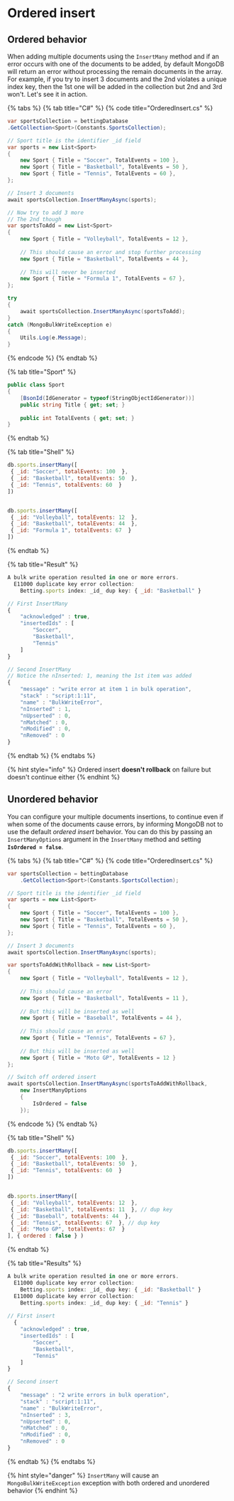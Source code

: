 # Ordered insert

## Ordered behavior

When adding multiple documents using the `InsertMany` method and if an error occurs with one of the documents to be added, by default MongoDB will return an error without processing the remain documents in the array. For example, if you try to insert 3 documents and the 2nd violates a unique index key, then the 1st one will be added in the collection but 2nd and 3rd won't. Let's see it in action.

{% tabs %}
{% tab title="C\#" %}
{% code title="OrderedInsert.cs" %}
```csharp
var sportsCollection = bettingDatabase
.GetCollection<Sport>(Constants.SportsCollection);

// Sport title is the identifier _id field
var sports = new List<Sport>
{
    new Sport { Title = "Soccer", TotalEvents = 100 },
    new Sport { Title = "Basketball", TotalEvents = 50 },
    new Sport { Title = "Tennis", TotalEvents = 60 },
};

// Insert 3 documents
await sportsCollection.InsertManyAsync(sports);

// Now try to add 3 more
// The 2nd though 
var sportsToAdd = new List<Sport>
{
    new Sport { Title = "Volleyball", TotalEvents = 12 },
    
    // This should cause an error and stop further processing
    new Sport { Title = "Basketball", TotalEvents = 44 }, 
    
    // This will never be inserted
    new Sport { Title = "Formula 1", TotalEvents = 67 },
};

try
{
    await sportsCollection.InsertManyAsync(sportsToAdd);
}
catch (MongoBulkWriteException e)
{
    Utils.Log(e.Message);
}
```
{% endcode %}
{% endtab %}

{% tab title="Sport" %}
```csharp
public class Sport
{
    [BsonId(IdGenerator = typeof(StringObjectIdGenerator))]
    public string Title { get; set; }
    
    public int TotalEvents { get; set; }
}
```
{% endtab %}

{% tab title="Shell" %}
```javascript
db.sports.insertMany([
 { _id: "Soccer", totalEvents: 100  },
 { _id: "Basketball", totalEvents: 50  },
 { _id: "Tennis", totalEvents: 60  }
])


db.sports.insertMany([
 { _id: "Volleyball", totalEvents: 12  },
 { _id: "Basketball", totalEvents: 44  },
 { _id: "Formula 1", totalEvents: 67  }
])
```
{% endtab %}

{% tab title="Result" %}
```javascript
A bulk write operation resulted in one or more errors.
  E11000 duplicate key error collection: 
    Betting.sports index: _id_ dup key: { _id: "Basketball" }

// First InsertMany
{
	"acknowledged" : true,
	"insertedIds" : [
		"Soccer",
		"Basketball",
		"Tennis"
	]
}

// Second InsertMany
// Notice the nInserted: 1, meaning the 1st item was added
{
	"message" : "write error at item 1 in bulk operation",
	"stack" : "script:1:11",
	"name" : "BulkWriteError",
	"nInserted" : 1,
	"nUpserted" : 0,
	"nMatched" : 0,
	"nModified" : 0,
	"nRemoved" : 0
}

```
{% endtab %}
{% endtabs %}

{% hint style="info" %}
 Ordered insert **doesn't rollback** on failure but doesn't continue either
{% endhint %}

## Unordered behavior

You can configure your multiple documents insertions, to continue even if when some of the documents cause errors, by informing MongoDB not to use the default _ordered insert_ behavior. You can do this by passing an `InsertManyOptions` argument in the `InsertMany` method and setting **`IsOrdered = false`**.

{% tabs %}
{% tab title="C\#" %}
{% code title="OrderedInsert.cs" %}
```csharp
var sportsCollection = bettingDatabase
    .GetCollection<Sport>(Constants.SportsCollection);

// Sport title is the identifier _id field
var sports = new List<Sport>
{
    new Sport { Title = "Soccer", TotalEvents = 100 },
    new Sport { Title = "Basketball", TotalEvents = 50 },
    new Sport { Title = "Tennis", TotalEvents = 60 },
};

// Insert 3 documents
await sportsCollection.InsertManyAsync(sports);

var sportsToAddWithRollback = new List<Sport>
{
    new Sport { Title = "Volleyball", TotalEvents = 12 },
    
    // This should cause an error
    new Sport { Title = "Basketball", TotalEvents = 11 }, 
    
    // But this will be inserted as well
    new Sport { Title = "Baseball", TotalEvents = 44 },
    
    // This should cause an error
    new Sport { Title = "Tennis", TotalEvents = 67 }, 
    
    // But this will be inserted as well
    new Sport { Title = "Moto GP", TotalEvents = 12 } 
};

// Switch off ordered insert
await sportsCollection.InsertManyAsync(sportsToAddWithRollback, 
    new InsertManyOptions
    { 
        IsOrdered = false
    });
```
{% endcode %}
{% endtab %}

{% tab title="Shell" %}
```javascript
db.sports.insertMany([
 { _id: "Soccer", totalEvents: 100  },
 { _id: "Basketball", totalEvents: 50  },
 { _id: "Tennis", totalEvents: 60  }
])


db.sports.insertMany([
 { _id: "Volleyball", totalEvents: 12  },
 { _id: "Basketball", totalEvents: 11  }, // dup key
 { _id: "Baseball", totalEvents: 44  },
 { _id: "Tennis", totalEvents: 67  }, // dup key
 { _id: "Moto GP", totalEvents: 67  }
], { ordered : false } )
```
{% endtab %}

{% tab title="Results" %}
```javascript
A bulk write operation resulted in one or more errors.
  E11000 duplicate key error collection: 
    Betting.sports index: _id_ dup key: { _id: "Basketball" }
  E11000 duplicate key error collection: 
    Betting.sports index: _id_ dup key: { _id: "Tennis" }
  
// First insert
  {
	"acknowledged" : true,
	"insertedIds" : [
		"Soccer",
		"Basketball",
		"Tennis"
	]
}

// Second insert
{
	"message" : "2 write errors in bulk operation",
	"stack" : "script:1:11",
	"name" : "BulkWriteError",
	"nInserted" : 3,
	"nUpserted" : 0,
	"nMatched" : 0,
	"nModified" : 0,
	"nRemoved" : 0
}
```
{% endtab %}
{% endtabs %}

{% hint style="danger" %}
`InsertMany` will cause an `MongoBulkWriteException` exception with both ordered and unordered behavior
{% endhint %}

